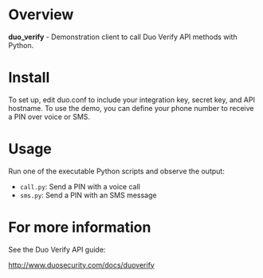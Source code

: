 # Overview

**duo_verify** - Demonstration client to call Duo Verify API methods
with Python.

# Install

To set up, edit duo.conf to include your integration key, secret key, 
and API hostname. To use the demo, you can define your phone number 
to receive a PIN over voice or SMS.

# Usage

Run one of the executable Python scripts and observe the output:

* `call.py`: Send a PIN with a voice call
* `sms.py`: Send a PIN with an SMS message

# For more information

See the Duo Verify API guide:

<http://www.duosecurity.com/docs/duoverify>
